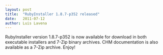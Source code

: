 ```yaml
---
layout: post
title:  "RubyInstaller 1.8.7-p352 released"
date:   2011-07-12
author: Luis Lavena
---
```

RubyInstaller version 1.8.7-p352 is now available for download in both executable installers and 7-Zip binary archives. CHM documentation is also available as a 7-Zip archive. Enjoy!
